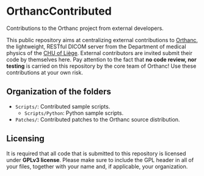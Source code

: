OrthancContributed
==================

Contributions to the Orthanc project from external developers.

This public repository aims at centralizing external contributions to [Orthanc](http://www.orthanc-server.com/), the lightweight, RESTful DICOM server from the Department of medical physics of the [CHU of Liège](http://www.chuliege.be/). External contributors are invited submit their code by themselves here. Pay attention to the fact that **no code review, nor testing** is carried on this repository by the core team of Orthanc! Use these contributions at your own risk.

Organization of the folders
---------------------------

* `Scripts/`: Contributed sample scripts.
  * `Scripts/Python`: Python sample scripts.
* `Patches/`: Contributed patches to the Orthanc source distribution.

Licensing
---------

It is required that all code that is submitted to this repository is licensed under **GPLv3 license**. Please make sure to include the GPL header in all of your files, together with your name and, if applicable, your organization.
